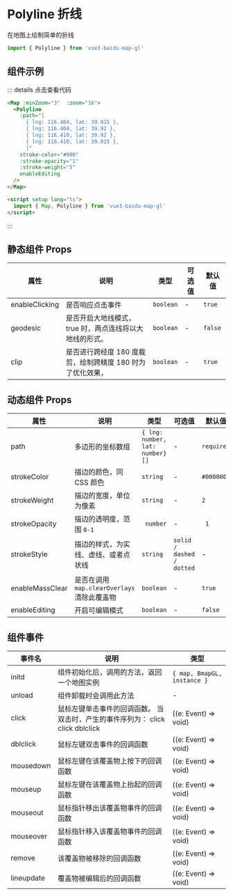 # Polyline 折线

在地图上绘制简单的折线

```ts
import { Polyline } from 'vue3-baidu-map-gl'
```

## 组件示例

<div>
<Map
  :minZoom="3"
  :zoom="16"
>
  <Polyline 
    :path="[
      { lng: 116.404, lat: 39.915 },
      { lng: 116.404, lat: 39.92 },
      { lng: 116.410, lat: 39.92 },
      { lng: 116.410, lat: 39.915 },
	  ]" 
    stroke-color="#000"
    :stroke-opacity="1"
    :stroke-weight="5"
    enableEditing
  />
</Map>
</div>

::: details 点击查看代码

<!-- prettier-ignore -->
```html
<Map :minZoom="3"  :zoom="16">
  <Polyline
    :path="[
      { lng: 116.404, lat: 39.915 },
      { lng: 116.404, lat: 39.92 },
      { lng: 116.410, lat: 39.92 },
      { lng: 116.410, lat: 39.915 },
	  ]"
    stroke-color="#000"
    :stroke-opacity="1"
    :stroke-weight="5"
    enableEditing
  />
</Map>

<script setup lang="ts">
  import { Map, Polyline } from 'vue3-baidu-map-gl'
</script>
```

:::

## 静态组件 Props

| 属性           | 说明                                                       | 类型      | 可选值 | 默认值  |
| -------------- | ---------------------------------------------------------- | --------- | ------ | ------- |
| enableClicking | 是否响应点击事件                                           | `boolean` | -      | `true`  |
| geodesic       | 是否开启大地线模式，true 时，两点连线将以大地线的形式。    | `boolean` | -      | `false` |
| clip           | 是否进行跨经度 180 度裁剪，绘制跨精度 180 时为了优化效果， | `boolean` | -      | `true`  |

## 动态组件 Props

| 属性            | 说明                                        | 类型                            | 可选值                    | 默认值     |
| --------------- | ------------------------------------------- | ------------------------------- | ------------------------- | ---------- |
| path            | 多边形的坐标数组                            | `{ lng: number, lat: number}[]` | -                         | `required` |
| strokeColor     | 描边的颜色，同 CSS 颜色                     | `string`                        | -                         | `#000000`  |
| strokeWeight    | 描边的宽度，单位为像素                      | `string`                        | -                         | `2`        |
| strokeOpacity   | 描边的透明度，范围 `0-1`                    | ` number`                       | -                         | ` 1`       |
| strokeStyle     | 描边的样式，为实线、虚线、或者点状线        | `string`                        | `solid / dashed / dotted` | -          |
| enableMassClear | 是否在调用 `map.clearOverlays` 清除此覆盖物 | `boolean`                       | -                         | `true `    |
| enableEditing   | 开启可编辑模式                              | `boolean`                       | -                         | `false `   |

## 组件事件

| 事件名     | 说明                                                                           | 类型                 |
| ---------- | ------------------------------------------------------------------------------ | -------------------- |
| initd      | 组件初始化后，调用的方法，返回一个地图实例                                     | `{ map, BmapGL, instance }`    |
| unload     | 组件卸载时会调用此方法                                                         | -                    |
| click      | 鼠标左键单击事件的回调函数。 当双击时，产生的事件序列为： click click dblclick | ((e: Event) => void) |
| dblclick   | 鼠标左键双击事件的回调函数                                                     | ((e: Event) => void) |
| mousedown  | 鼠标左键在该覆盖物上按下的回调函数                                             | ((e: Event) => void) |
| mouseup    | 鼠标左键在该覆盖物上抬起的回调函数                                             | ((e: Event) => void) |
| mouseout   | 鼠标指针移出该覆盖物事件的回调函数                                             | ((e: Event) => void) |
| mouseover  | 鼠标指针移入该覆盖物事件的回调函数                                             | ((e: Event) => void) |
| remove     | 该覆盖物被移除的回调函数                                                       | ((e: Event) => void) |
| lineupdate | 覆盖物被编辑后的回调函数                                                       | ((e: Event) => void) |
